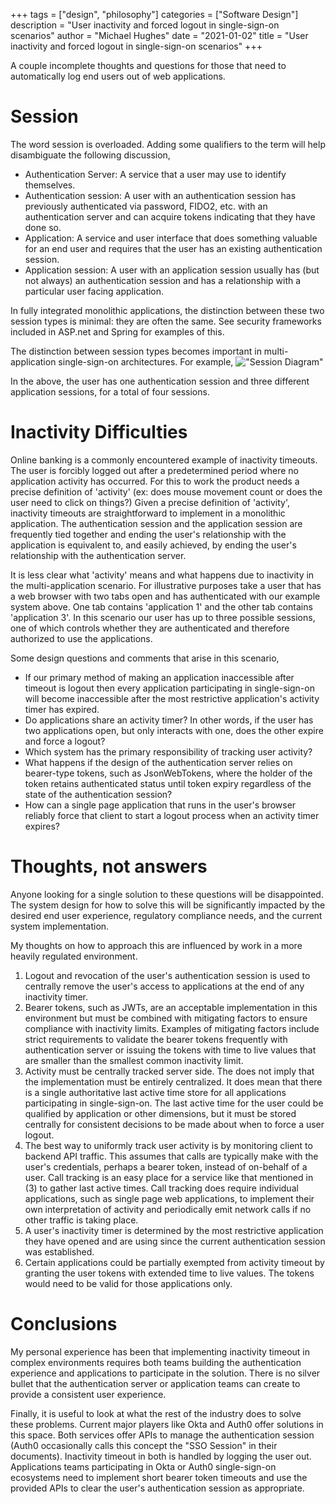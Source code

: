 +++
tags = ["design", "philosophy"]
categories = ["Software Design"]
description = "User inactivity and forced logout in single-sign-on scenarios"
author = "Michael Hughes"
date = "2021-01-02"
title = "User inactivity and forced logout in single-sign-on scenarios" 
+++

A couple incomplete thoughts and questions for those that need to automatically log end users out of web applications.

<!--more-->

# Session

The word session is overloaded. Adding some qualifiers to the term will help disambiguate the following discussion,
-	Authentication Server: A service that a user may use to identify themselves.
-	Authentication session: A user with an authentication session has previously authenticated via password, FIDO2, etc. with an authentication server and can acquire tokens indicating that they have done so.
-	Application: A service and user interface that does something valuable for an end user and requires that the user has an existing authentication session.
-	Application session: A user with an application session usually has (but not always) an authentication session and has a relationship with a particular user facing application.

In fully integrated monolithic applications, the distinction between these two session types is minimal: they are often the same. See security frameworks included in ASP.net and Spring for examples of this. 

The distinction between session types becomes important in multi-application single-sign-on architectures. For example,
!["Session Diagram"](/images/2021-01-02/on-sessions.svg "A diagram depicting multiple applications")

In the above, the user has one authentication session and three different application sessions, for a total of four sessions.

# Inactivity Difficulties

Online banking is a commonly encountered example of inactivity timeouts. The user is forcibly logged out after a predetermined period where no application activity has occurred. For this to work the product needs a precise definition of 'activity' (ex: does mouse movement count or does the user need to click on things?) 
Given a precise definition of 'activity', inactivity timeouts are straightforward to implement in a monolithic application. The authentication session and the application session are frequently tied together and ending the user's relationship with the application is equivalent to, and easily achieved, by ending the user's relationship with the authentication server.

It is less clear what 'activity' means and what happens due to inactivity in the multi-application scenario. For illustrative purposes take a user that has a web browser with two tabs open and has authenticated with our example system above. One tab contains 'application 1' and the other tab contains 'application 3'. In this scenario our user has up to three possible sessions, one of which controls whether they are authenticated and therefore authorized to use the applications.

Some design questions and comments that arise in this scenario,
-	If our primary method of making an application inaccessible after timeout is logout then every application participating in single-sign-on will become inaccessible after the most restrictive application's activity timer has expired.
-	Do applications share an activity timer? In other words, if the user has two applications open, but only interacts with one, does the other expire and force a logout?
-	Which system has the primary responsibility of tracking user activity?
-	What happens if the design of the authentication server relies on bearer-type tokens, such as JsonWebTokens, where the holder of the token retains authenticated status until token expiry regardless of the state of the authentication session?
-	How can a single page application that runs in the user's browser reliably force that client to start a logout process when an activity timer expires?

# Thoughts, not answers

Anyone looking for a single solution to these questions will be disappointed. The system design for how to solve this will be significantly impacted by the desired end user experience, regulatory compliance needs, and the current system implementation. 

My thoughts on how to approach this are influenced by work in a more heavily regulated environment.
1)	Logout and revocation of the user's authentication session is used to centrally remove the user's access to applications at the end of any inactivity timer.
2)	Bearer tokens, such as JWTs, are an acceptable implementation in this environment but must be combined with mitigating factors to ensure compliance with inactivity limits. Examples of mitigating factors include strict requirements to validate the bearer tokens frequently with authentication server or issuing the tokens with time to live values that are smaller than the smallest common inactivity limit.
3)	Activity must be centrally tracked server side. The does not imply that the implementation must be entirely centralized. It does mean that there is a single authoritative last active time store for all applications participating in single-sign-on. The last active time for the user could be qualified by application or other dimensions, but it must be stored centrally for consistent decisions to be made about when to force a user logout.
4)	The best way to uniformly track user activity is by monitoring client to backend API traffic. This assumes that calls are typically make with the user's credentials, perhaps a bearer token, instead of on-behalf of a user. Call tracking is an easy place for a service like that mentioned in (3) to gather last active times. Call tracking does require individual applications, such as single page web applications, to implement their own interpretation of activity and periodically emit network calls if no other traffic is taking place.
5)	A user's inactivity timer is determined by the most restrictive application they have opened and are using since the current authentication session was established.
6)	Certain applications could be partially exempted from activity timeout by granting the user tokens with extended time to live values. The tokens would need to be valid for those applications only.

# Conclusions

My personal experience has been that implementing inactivity timeout in complex environments requires both teams building the authentication experience and applications to participate in the solution. There is no silver bullet that the authentication server or application teams can create to provide a consistent user experience.

Finally, it is useful to look at what the rest of the industry does to solve these problems. Current major players like Okta and Auth0 offer solutions in this space. Both services offer APIs to manage the authentication session (Auth0 occasionally calls this concept the "SSO Session" in their documents). Inactivity timeout in both is handled by logging the user out. Applications teams participating in Okta or Auth0 single-sign-on ecosystems need to implement short bearer token timeouts and use the provided APIs to clear the user's authentication session as appropriate.

